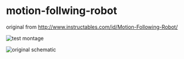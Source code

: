 # motion-follwing-robot
original from http://www.instructables.com/id/Motion-Following-Robot/

![test montage](https://cdn.instructables.com/FCX/B82S/HVXC2Z41/FCXB82SHVXC2Z41.LARGE.jpg?auto=webp&fit=bounds)

![original schematic](http://cdn.instructables.com/F54/SJMR/HVXC1XT6/F54SJMRHVXC1XT6.LARGE.jpg)
